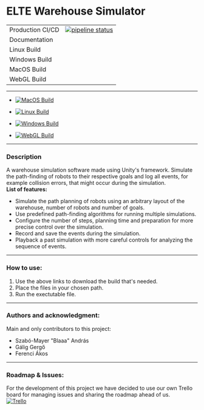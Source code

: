 # ELTE Warehouse Simulator

|                  |                                                                                                                                                                                                             |
|------------------|:-----------------------------------------------------------------------------------------------------------------------------------------------------------------------------------------------------------:|
| Production CI/CD |[![pipeline status](https://szofttech.inf.elte.hu/szofttech-ab-2024/group-02/csapat2/badges/production/pipeline.svg)](https://szofttech.inf.elte.hu/szofttech-ab-2024/group-02/csapat2/-/commits/production) |
| Documentation    |                                                                                                                                                                                                     |
| Linux Build      |                                                                                                                                                                                                     |
| Windows Build    |                                                                                                                                                                                                     |
| MacOS Build      |                                                                                                                                                                                                     |
| WebGL Build      |                                                                                                                                                                                                     |

---


 - [![MacOS Build](https://img.shields.io/badge/linux-FCC624?logoColor=black&label=build&logo=linux)](https://trello.com/b/VtemS1SO/software-technology-bs)                                                                                                                        
 - [![Linux Build](https://img.shields.io/badge/windows-0078D6?&logo=windows&logoColor=white&label=build)](https://trello.com/b/VtemS1SO/software-technology-bs)                                                                                                                    
 - [![Windows Build](https://img.shields.io/badge/mac--os-000000?&logo=apple&logoColor=white&label=build)](https://trello.com/b/VtemS1SO/software-technology-bs)                                                                                                                   

- [![WebGL Build](https://img.shields.io/badge/web--gl-%23990000?&logo=webgl&logoColor=%23990000&logoSize=auto&label=build)](https://csapat2-szofttech-ab-2024-group-02-f878cb4f1fb257c1f8d29daf2918.szofttech.gitlab-pages.hu)


---

### Description

A warehouse simulation software made using Unity's framework. Simulate the path-finding of robots to their respective goals and log all events, for example collision errors, that might occur during the simulation.   \
**List of features:**
- Simulate the path planning of robots using an arbitrary layout of the warehouse, number of robots and number of goals.
- Use predefined path-finding algorithms for running multiple simulations.
- Configure the number of steps, planning time and preparation for more precise control over the simulation.
- Record and save the events during the simulation.
- Playback a past simulation with more careful controls for analyzing the sequence of events.

---

### How to use:
1. Use the above links to download the build that's needed.
2. Place the files in your chosen path.
3. Run the exectutable file.



---

### Authors and acknowledgment:
Main and only contributors to this project:
- Szabó-Mayer "Blaaa" András
- Gálig Gergő
- Ferenci Ákos 

---

### Roadmap & Issues:

For the development of this project we have decided to use our own Trello board for managing issues and sharing the roadmap ahead of us.  
[![Trello](https://img.shields.io/badge/Trello-0052CC?style=for-the-badge&logo=trello&logoColor=white)](https://trello.com/b/VtemS1SO/software-technology-bs)


